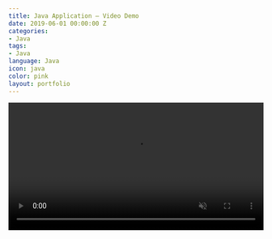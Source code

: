 ```yaml
---
title: Java Application – Video Demo
date: 2019-06-01 00:00:00 Z
categories:
- Java
tags:
- Java
language: Java
icon: java
color: pink
layout: portfolio
---
```


<video width="100%" loop muted autoplay preload="auto">
    <source src="/dist/video/javac.mp4" type="video/mp4" />
    Your browser does not support the video tag.
  </video>
